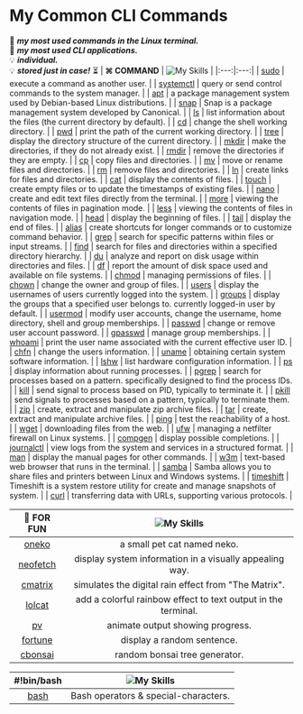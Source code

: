 # My Common CLI Commands

📒 ***my most used commands in the Linux terminal.*** <br>
📔 ***my most used CLI applications.*** <br>
💡 ***individual.*** <br>
💡 ***stored just in case!*** ⏳
| **⌘ COMMAND** | ![My Skills](https://go-skill-icons.vercel.app/api/icons?i=terminal) | 
|:---:|:---:|
| [sudo](https://github.com/fault3r/fault3r/blob/main/cli/docs/sudo.md) | execute a command as another user. |
| [systemctl](https://github.com/fault3r/fault3r/blob/main/cli/docs/systemctl.md) | query or send control commands to the system manager. |
| [apt](https://github.com/fault3r/fault3r/blob/main/cli/docs/apt.md) | a package management system used by Debian-based Linux distributions. |
| [snap](https://github.com/fault3r/fault3r/blob/main/cli/docs/snap.md) | Snap is a package management system developed by Canonical. |
| [ls](https://github.com/fault3r/fault3r/blob/main/cli/docs/ls.md) | list information about the files (the current directory by default). |
| [cd](https://github.com/fault3r/fault3r/blob/main/cli/docs/cd.md) | change the shell working directory. |
| [pwd](https://github.com/fault3r/fault3r/blob/main/cli/docs/pwd.md) | print the path of the current working directory. |
| [tree](https://github.com/fault3r/fault3r/blob/main/cli/docs/tree.md) | display the directory structure of the current directory. |
| [mkdir](https://github.com/fault3r/fault3r/blob/main/cli/docs/mkdir.md) | make the directories, if they do not already exist. |
| [rmdir](https://github.com/fault3r/fault3r/blob/main/cli/docs/rmdir.md) | remove the directories if they are empty. |
| [cp](https://github.com/fault3r/fault3r/blob/main/cli/docs/cp.md) | copy files and directories. |
| [mv](https://github.com/fault3r/fault3r/blob/main/cli/docs/mv.md) | move or rename files and directories. |
| [rm](https://github.com/fault3r/fault3r/blob/main/cli/docs/rm.md) | remove files and directories. |
| [ln](https://github.com/fault3r/fault3r/blob/main/cli/docs/ln.md) | create links for files and directories. |
| [cat](https://github.com/fault3r/fault3r/blob/main/cli/docs/cat.md) | display the contents of files. |
| [touch](https://github.com/fault3r/fault3r/blob/main/cli/docs/touch.md) | create empty files or to update the timestamps of existing files. |
| [nano](https://github.com/fault3r/fault3r/blob/main/cli/docs/nano.md) | create and edit text files directly from the terminal. |
| [more](https://github.com/fault3r/fault3r/blob/main/cli/docs/more.md) | viewing the contents of files in pagination mode. |
| [less](https://github.com/fault3r/fault3r/blob/main/cli/docs/less.md) | viewing the contents of files in navigation mode. |
| [head](https://github.com/fault3r/fault3r/blob/main/cli/docs/head.md) | display the beginning of files. |
| [tail](https://github.com/fault3r/fault3r/blob/main/cli/docs/tail.md) | display the end of files. |
| [alias](https://github.com/fault3r/fault3r/blob/main/cli/docs/alias.md) | create shortcuts for longer commands or to customize command behavior. |
| [grep](https://github.com/fault3r/fault3r/blob/main/cli/docs/grep.md) | search for specific patterns within files or input streams. |
| [find](https://github.com/fault3r/fault3r/blob/main/cli/docs/find.md) | search for files and directories within a specified directory hierarchy. |
| [du](https://github.com/fault3r/fault3r/blob/main/cli/docs/du.md) | analyze and report on disk usage within directories and files. |
| [df](https://github.com/fault3r/fault3r/blob/main/cli/docs/df.md) | report the amount of disk space used and available on file systems. |
| [chmod](https://github.com/fault3r/fault3r/blob/main/cli/docs/chmod.md) | managing permissions of files. |
| [chown](https://github.com/fault3r/fault3r/blob/main/cli/docs/chown.md) | change the owner and group of files. |
| [users](https://github.com/fault3r/fault3r/blob/main/cli/docs/users.md) | display the usernames of users currently logged into the system. |
| [groups](https://github.com/fault3r/fault3r/blob/main/cli/docs/groups.md) | display the groups that a specified user belongs to. currently logged-in user by default. |
| [usermod](https://github.com/fault3r/fault3r/blob/main/cli/docs/usermod.md) | modify user accounts, change the username, home directory, shell and group memberships. |
| [passwd](https://github.com/fault3r/fault3r/blob/main/cli/docs/passwd.md) | change or remove user account password. |
| [gpasswd](https://github.com/fault3r/fault3r/blob/main/cli/docs/gpasswd.md) | manage group memberships. |
| [whoami](https://github.com/fault3r/fault3r/blob/main/cli/docs/whoami.md) | print the user name associated with the current effective user ID. |
| [chfn](https://github.com/fault3r/fault3r/blob/main/cli/docs/chfn.md) | change the users information. |
| [uname](https://github.com/fault3r/fault3r/blob/main/cli/docs/uname.md) | obtaining certain system software information. |
| [lshw](https://github.com/fault3r/fault3r/blob/main/cli/docs/lshw.md) | list hardware configuration information. |
| [ps](https://github.com/fault3r/fault3r/blob/main/cli/docs/ps.md) | display information about running processes. |
| [pgrep](https://github.com/fault3r/fault3r/blob/main/cli/docs/pgrep.md) | search for processes based on a pattern. specifically designed to find the process IDs. |
| [kill](https://github.com/fault3r/fault3r/blob/main/cli/docs/kill.md) | send signal to process based on PID, typically to terminate it. |
| [pkill](https://github.com/fault3r/fault3r/blob/main/cli/docs/pkill.md) | send signals to processes based on a pattern, typically to terminate them. |
| [zip](https://github.com/fault3r/fault3r/blob/main/cli/docs/zip.md) | create, extract and manipulate zip archive files. |
| [tar](https://github.com/fault3r/fault3r/blob/main/cli/docs/tar.md) | create, extract and manipulate archive files. |
| [ping](https://github.com/fault3r/fault3r/blob/main/cli/docs/ping.md) | test the reachability of a host. |
| [wget](https://github.com/fault3r/fault3r/blob/main/cli/docs/wget.md) | downloading files from the web. |
| [ufw](https://github.com/fault3r/fault3r/blob/main/cli/docs/ufw.md) | managing a netfilter firewall on Linux systems. |
| [compgen](https://github.com/fault3r/fault3r/blob/main/cli/docs/compgen.md) | display possible completions. |
| [journalctl](https://github.com/fault3r/fault3r/blob/main/cli/docs/journalctl.md) | view logs from the system and services in a structured format. |
| [man](https://github.com/fault3r/fault3r/blob/main/cli/docs/man.md) | display the manual pages for other commands. |
| [w3m](https://github.com/fault3r/fault3r/blob/main/cli/docs/w3m.md) | text-based web browser that runs in the terminal. |
| [samba](https://github.com/fault3r/fault3r/blob/main/cli/docs/samba.md) | Samba allows you to share files and printers between Linux and Windows systems. |
| [timeshift](https://github.com/fault3r/fault3r/blob/main/cli/docs/timeshift.md) | Timeshift is a system restore utility for create and manage snapshots of system. |
| [curl](https://github.com/fault3r/fault3r/blob/main/cli/docs/curl.md) | transferring data with URLs, supporting various protocols. |

| **🌈 FOR FUN** | ![My Skills](https://go-skill-icons.vercel.app/api/icons?i=linux) |
|:---:|:---:|
| [oneko](https://github.com/fault3r/fault3r/blob/main/cli/docs/oneko.md) | a small pet cat named neko. |
| [neofetch](https://github.com/fault3r/fault3r/blob/main/cli/docs/neofetch.md) | display system information in a visually appealing way. |
| [cmatrix](https://github.com/fault3r/fault3r/blob/main/cli/docs/cmatrix.md) | simulates the digital rain effect from "The Matrix". |
| [lolcat](https://github.com/fault3r/fault3r/blob/main/cli/docs/lolcat.md) | add a colorful rainbow effect to text output in the terminal. |
| [pv](https://github.com/fault3r/fault3r/blob/main/cli/docs/pv.md) | animate output showing progress. |
| [fortune](https://github.com/fault3r/fault3r/blob/main/cli/docs/fortune.md) | display a random sentence. |
| [cbonsai](https://github.com/fault3r/fault3r/blob/main/cli/docs/cbonsai.md) | random bonsai tree generator. |

| #!bin/bash | ![My Skills](https://go-skill-icons.vercel.app/api/icons?i=bash) |
|:---:|:---:|
| [bash](https://github.com/fault3r/fault3r/blob/main/cli/docs/bash.md) | Bash operators & special-characters. |
